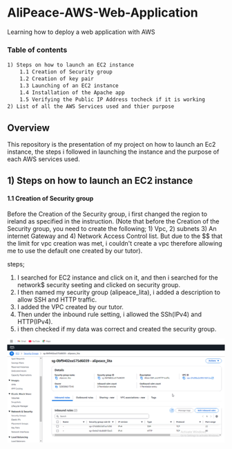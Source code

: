 # AliPeace-AWS-Web-Application
 Learning how to deploy a web application with AWS
### Table of contents
    1) Steps on how to launch an EC2 instance
        1.1 Creation of Security group
        1.2 Creation of key pair
        1.3 Launching of an EC2 instance
        1.4 Installation of the Apache app 
        1.5 Verifying the Public IP Address tocheck if it is working
    2) List of all the AWS Services used and thier purpose

## Overview

This repository is the presentation of my project on how to launch 
an Ec2 instance, the steps i followed in launching the instance and 
the purpose of each AWS services used.

## 1) Steps on how to launch an EC2 instance

#### 1.1 Creation of Security group

Before the Creation of the Security group, i first changed the region
to ireland as specified in the instruction. (Note that before the Creation
of the Security group, you need to create the following; 1) Vpc, 2) subnets
3) An internet Gateway and 4) Network Access Control list. But due to the $$
that the limit for vpc creation was met, i couldn't create a vpc therefore allowing 
me to use the default one created by our tutor). 

steps;
1) I searched for EC2 instance and click on it, and then i searched for the network$ security seeting 
and clicked on security group.
2)  I then named my security group (alipeace_lita), i added a description to allow SSH and HTTP traffic.
3) I added the VPC created by our tutor.
4) Then under the inbound rule setting, i allowed the SSh(IPv4) and HTTP(IPv4).
5) i then checked if my data was correct and created the security group.

![A screenshot of a security group that was successfuly created](Security%20group.png)



